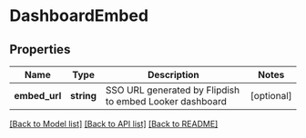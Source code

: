 # DashboardEmbed

## Properties
Name | Type | Description | Notes
------------ | ------------- | ------------- | -------------
**embed_url** | **string** | SSO URL generated by Flipdish to embed Looker dashboard | [optional] 

[[Back to Model list]](../README.md#documentation-for-models) [[Back to API list]](../README.md#documentation-for-api-endpoints) [[Back to README]](../README.md)


